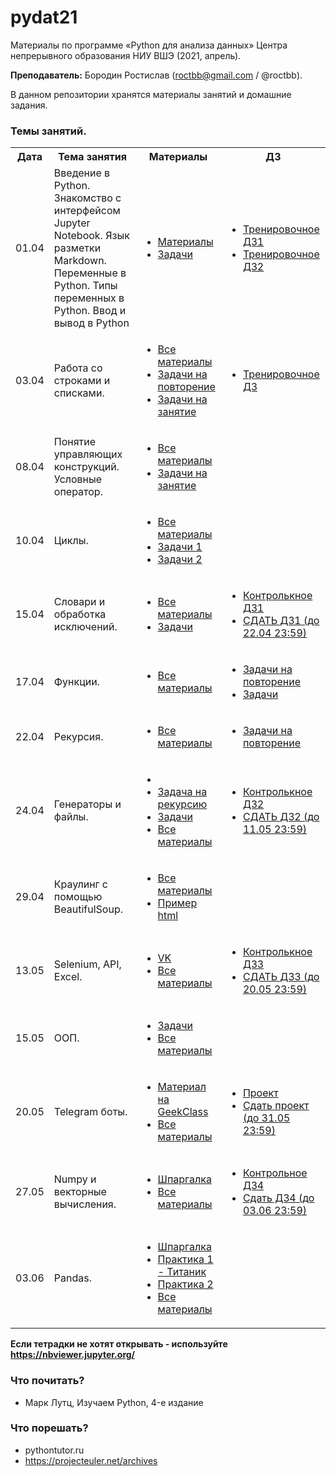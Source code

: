 # pydat21

Материалы по программе «Python для анализа данных» Центра непрерывного образования НИУ ВШЭ (2021, апрель).

**Преподаватель:** Бородин Ростислав (roctbb@gmail.com / @roctbb).

В данном репозитории хранятся материалы занятий и домашние задания.

### Темы занятий.

<table>
<tr>
  <th>Дата</th>
  <th>Тема занятия</th>
  <th>Материалы</th>
  <th>ДЗ</th>
</tr>
 <tr>
  <td>01.04</td>
  <td>Введение в Python. Знакомство с интерфейсом Jupyter Notebook. Язык разметки Markdown. Переменные в Python. Типы переменных в Python. Ввод и вывод в Python</td>
   <td>
     <ul><li> <a href="https://github.com/roctbb/pydat21/blob/master/lesson_1">Материалы</a></li>
    <li> <a href="https://github.com/roctbb/pydat21/blob/main/lesson_1/tasks.ipynb">Задачи</a></li></ul>

  <td><ul>
    <li><a href="https://github.com/roctbb/pydat21/blob/main/Homework/hw1.ipynb">Тренировочное ДЗ1</a></li>
    <li><a href="https://github.com/roctbb/pydat21/blob/main/Homework/hw2.ipynb">Тренировочное ДЗ2</a></li>
    </ul></td>
</tr>
<tr>
  <td>03.04</td>
  <td>Работа со строками и списками.</td>
   <td>
     <ul><li> <a href="https://github.com/roctbb/pydat21/blob/master/lesson_2">Все материалы</a></li>
    <li> <a href="https://github.com/roctbb/pydat21/blob/main/lesson_2/2020_DPO_0_Refresher.ipynb">Задачи на повторение</a></li>
       <li> <a href="https://github.com/roctbb/pydat21/blob/main/lesson_2/2020_DPO_2_0_Problems.ipynb">Задачи на занятие</a></li>
     </ul>

  <td><ul>
    <li><a href="https://github.com/roctbb/pydat21/blob/main/Homework/hw3.ipynb">Тренировочное ДЗ</a></li>
    </ul></td>
</tr>
<tr>
  <td>08.04</td>
  <td>Понятие управляющих конструкций. Условные оператор.</td>
   <td>
     <ul><li> <a href="https://github.com/roctbb/pydat21/blob/master/lesson_3">Все материалы</a></li>
       <li> <a href="https://github.com/roctbb/pydat21/blob/main/lesson_3/2020_DPO_2_0_Problems.ipynb">Задачи на занятие</a></li>
     </ul>

  <td></td>
</tr>
<tr>
  <td>10.04</td>
  <td>Циклы.</td>
   <td>
     <ul><li> <a href="https://github.com/roctbb/pydat21/blob/master/lesson_4">Все материалы</a></li>
       <li> <a href="https://github.com/roctbb/pydat21/blob/main/lesson_4/2020_DPO_3_0_Problems.ipynb">Задачи 1</a></li>
       <li> <a href="https://github.com/roctbb/pydat21/blob/main/lesson_4/2020_DPO_4_2_for_exercises.ipynb">Задачи 2</a></li>
     </ul>

  <td></td>
</tr>
<tr>
  <td>15.04</td>
  <td>Словари и обработка исключений.</td>
   <td>
     <ul><li> <a href="https://github.com/roctbb/pydat21/blob/master/lesson_5">Все материалы</a></li>
       <li> <a href="https://github.com/roctbb/pydat21/blob/main/lesson_5/hw4.ipynb">Задачи</a></li>
     </ul></td>

  <td>
<ul>
    <li><a href="https://github.com/roctbb/pydat21/blob/main/Homework/cw1.ipynb">Контролькное ДЗ1</a></li>
  <li><a href="https://www.dropbox.com/request/HtDDGvJvDC0QBy8pBrYp">СДАТЬ ДЗ1 (до 22.04 23:59)</a></li>
    </ul>
</td>
</tr>
<tr>
  <td>17.04</td>
  <td>Функции.</td>
   <td>
     <ul><li> <a href="https://github.com/roctbb/pydat21/blob/master/lesson_6">Все материалы</a></li>
     </ul></td>

  <td>
  <ul><li><a href="https://github.com/roctbb/pydat21/blob/main/lesson_6/tasks.md">Задачи на повторение</a></li>
    <li><a href="https://github.com/roctbb/pydat21/blob/main/lesson_6/py19-hw6.ipynb">Задачи</a></li>
  </ul>
  
</td>
</tr>
<tr>
  <td>22.04</td>
  <td>Рекурсия.</td>
   <td>
     <ul><li> <a href="https://github.com/roctbb/pydat21/blob/master/lesson_7">Все материалы</a></li>
     </ul></td>

  <td>
  <ul><li><a href="https://github.com/roctbb/pydat21/blob/main/lesson_7/refresher.md">Задачи на повторение</a></li>
  </ul>
  
</td>
</tr>
<tr>
  <td>24.04</td>
  <td>Генераторы и файлы.</td>
   <td>
     <ul>
       <li><li><a href="https://projecteuler.net/problem=15">Задача на рекурсию</a></li></li>
       <li><a href="https://github.com/roctbb/pydat21/blob/main/lesson_8/tasks.md">Задачи</a></li>
       <li> <a href="https://github.com/roctbb/pydat21/blob/master/lesson_8">Все материалы</a></li>
     </ul></td>

  <td>
  <ul>
     <li><a href="https://github.com/roctbb/pydat21/blob/main/Homework/cw2/">Контролькное ДЗ2</a></li>
  <li><a href="https://www.dropbox.com/request/G6wBoRWEeqYydZms7FFK">СДАТЬ ДЗ2 (до 11.05 23:59)</a></li>
  </ul>
  
</td>
</tr>
<tr>
   <td>29.04</td>
  <td>Краулинг с помощью BeautifulSoup.</td>
  <td><ul>
       <li> <a href="https://github.com/roctbb/pydat21/blob/main/lesson_9">Все материалы</a></li>
    <li><a href="https://github.com/roctbb/pydat21/blob/main/lesson_9/page.html">Пример html</a></li>
     </ul></td><td></td>
</tr>
<tr>
  <td>13.05</td>
  <td>Selenium, API, Excel.</td>
   <td>
     <ul>
       <li><a href="https://github.com/roctbb/pydat21/blob/main/lesson_10/vk.ipynb">VK</a></li>
       <li> <a href="https://github.com/roctbb/pydat21/blob/main/lesson_10">Все материалы</a></li>
     </ul></td>

  <td>
  <ul>
     <li><a href="https://github.com/roctbb/pydat21/blob/main/Homework/cw3/">Контролькное ДЗ3</a></li>
  <li><a href="https://www.dropbox.com/request/nlSxkFRqkU9HPSfJcsiw">СДАТЬ ДЗ3 (до 20.05 23:59)</a></li>
  </ul>
  
</td>
</tr>
<tr>
  <td>15.05</td>
  <td>ООП.</td>
   <td>
     <ul>
       <li><a href="https://github.com/roctbb/pydat21/blob/main/lesson_11/tasks.md">Задачи</a></li>
       <li> <a href="https://github.com/roctbb/pydat21/blob/master/lesson_11">Все материалы</a></li>
     </ul></td>

  <td>
</td>
</tr>
<tr>
  <td>20.05</td>
  <td>Telegram боты.</td>
   <td>
     <ul>
       <li><a href="https://geekclass.ru/open/steps/2221">Материал на GeekClass</a></li>
       <li> <a href="https://github.com/roctbb/pydat21/blob/master/lesson_12">Все материалы</a></li>
     </ul>
  </td>

  <td>
     <ul>
       <li><a href="https://github.com/roctbb/pydat21/blob/main/Homework/project_task.md">Проект</a></li>
       <li> <a href="https://www.dropbox.com/request/JaEAX1fsYJS4oWGarf9y">Сдать проект (до 31.05 23:59)</a></li>
     </ul>
    
</td>
</tr>

<tr>
  <td>27.05</td>
  <td>Numpy и векторные вычисления.</td>
   <td>
     <ul>
       <li><a href="http://bit.ly/2u5q430">Шпаргалка</a></li>
       <li> <a href="https://github.com/roctbb/pydat21/blob/master/lesson_13">Все материалы</a></li>
     </ul>
  </td>

  <td>
     <ul>
       <li><a href="https://github.com/roctbb/pydat21/blob/main/Homework/cw4.ipynb">Контрольное ДЗ4</a></li>
       <li> <a href="https://www.dropbox.com/request/gnxkUT0kkdD6JkJ2xdpR">Сдать ДЗ4 (до 03.06 23:59)</a></li>
     </ul>
    
</td>
</tr>
<tr>
  <td>03.06</td>
  <td>Pandas.</td>
   <td>
     <ul>
       <li><a href="https://pandas.pydata.org/Pandas_Cheat_Sheet.pdf">Шпаргалка</a></li>
       <li> <a href="https://github.com/roctbb/pydat21/blob/main/lesson_14/titanic_tasks.ipynb">Практика 1 - Титаник</a></li>
       <li> <a href="https://github.com/roctbb/pydat21/blob/main/lesson_14/beauty_tasks.ipynb">Практика 2</a></li>
       <li> <a href="https://github.com/roctbb/pydat21/blob/master/lesson_14">Все материалы</a></li>
     </ul>
  </td>

  <td>
</td>
</tr>
</table>

**Если тетрадки не хотят открывать - используйте https://nbviewer.jupyter.org/**


### Что почитать?

- Марк Лутц, Изучаем Python, 4-е издание

### Что порешать?

- pythontutor.ru
- https://projecteuler.net/archives
